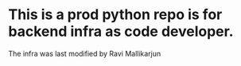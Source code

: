# This is a prod python repo is for backend infra as code developer.
The infra was last modified by Ravi Mallikarjun